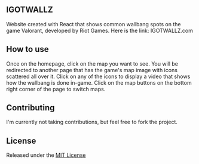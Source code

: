 ## IGOTWALLZ
Website created with React that shows common wallbang spots on the game Valorant, developed by Riot Games. Here is the link: IGOTWALLZ.com

## How to use
Once on the homepage, click on the map you want to see. You will be redirected to another page that has the game's map image with icons scattered all over it. Click on any of the icons to display a video that shows how the wallbang is done in-game. Click on the map buttons on the bottom right corner of the page to switch maps.

## Contributing
I'm currently not taking contributions, but feel free to fork the project.

## License
Released under the [MIT License](LICENSE)

